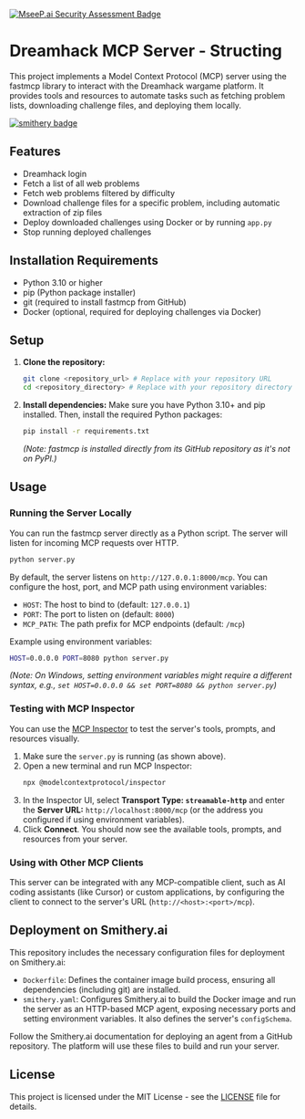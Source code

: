 [![MseeP.ai Security Assessment Badge](https://mseep.net/pr/atimevil-dreamhack-mcp-badge.png)](https://mseep.ai/app/atimevil-dreamhack-mcp)

# Dreamhack MCP Server - Structing

This project implements a Model Context Protocol (MCP) server using the fastmcp library to interact with the Dreamhack wargame platform. It provides tools and resources to automate tasks such as fetching problem lists, downloading challenge files, and deploying them locally.

[![smithery badge](https://smithery.ai/badge/@atimevil/dreamhack_mcp)](https://smithery.ai/server/@atimevil/dreamhack_mcp)

## Features

-   Dreamhack login
-   Fetch a list of all web problems
-   Fetch web problems filtered by difficulty
-   Download challenge files for a specific problem, including automatic extraction of zip files
-   Deploy downloaded challenges using Docker or by running `app.py`
-   Stop running deployed challenges

## Installation Requirements

-   Python 3.10 or higher
-   pip (Python package installer)
-   git (required to install fastmcp from GitHub)
-   Docker (optional, required for deploying challenges via Docker)

## Setup

1.  **Clone the repository:**
    ```bash
    git clone <repository_url> # Replace with your repository URL
    cd <repository_directory> # Replace with your repository directory
    ```

2.  **Install dependencies:**
    Make sure you have Python 3.10+ and pip installed. Then, install the required Python packages:
    ```bash
    pip install -r requirements.txt
    ```
    *(Note: fastmcp is installed directly from its GitHub repository as it's not on PyPI.)*

## Usage

### Running the Server Locally

You can run the fastmcp server directly as a Python script. The server will listen for incoming MCP requests over HTTP.

```bash
python server.py
```

By default, the server listens on `http://127.0.0.1:8000/mcp`. You can configure the host, port, and MCP path using environment variables:

-   `HOST`: The host to bind to (default: `127.0.0.1`)
-   `PORT`: The port to listen on (default: `8000`)
-   `MCP_PATH`: The path prefix for MCP endpoints (default: `/mcp`)

Example using environment variables:

```bash
HOST=0.0.0.0 PORT=8080 python server.py
```
*(Note: On Windows, setting environment variables might require a different syntax, e.g., `set HOST=0.0.0.0 && set PORT=8080 && python server.py`)*

### Testing with MCP Inspector

You can use the [MCP Inspector](https://github.com/modelcontextprotocol/inspector) to test the server's tools, prompts, and resources visually.

1.  Make sure the `server.py` is running (as shown above).
2.  Open a new terminal and run MCP Inspector:
    ```bash
    npx @modelcontextprotocol/inspector
    ```
3.  In the Inspector UI, select **Transport Type: `streamable-http`** and enter the **Server URL:** `http://localhost:8000/mcp` (or the address you configured if using environment variables).
4.  Click **Connect**. You should now see the available tools, prompts, and resources from your server.

### Using with Other MCP Clients

This server can be integrated with any MCP-compatible client, such as AI coding assistants (like Cursor) or custom applications, by configuring the client to connect to the server's URL (`http://<host>:<port>/mcp`).

## Deployment on Smithery.ai

This repository includes the necessary configuration files for deployment on Smithery.ai:

-   `Dockerfile`: Defines the container image build process, ensuring all dependencies (including git) are installed.
-   `smithery.yaml`: Configures Smithery.ai to build the Docker image and run the server as an HTTP-based MCP agent, exposing necessary ports and setting environment variables. It also defines the server's `configSchema`.

Follow the Smithery.ai documentation for deploying an agent from a GitHub repository. The platform will use these files to build and run your server.

## License

This project is licensed under the MIT License - see the [LICENSE](LICENSE) file for details. 
